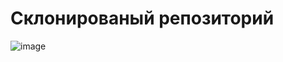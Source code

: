 # Склонированый репозиторий
![image](https://github.com/DimaGolobokov/my/assets/49472435/b45d5161-4974-4ec4-a0da-2ef8a515b131)
